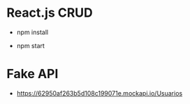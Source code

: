 # React.js CRUD

- npm install

- npm start

# Fake API

- https://62950af263b5d108c199071e.mockapi.io/Usuarios
